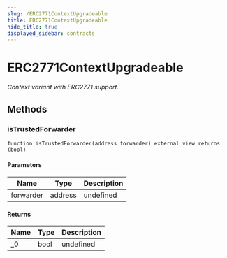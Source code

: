 ```yaml
---
slug: /ERC2771ContextUpgradeable
title: ERC2771ContextUpgradeable
hide_title: true
displayed_sidebar: contracts
---
```


# ERC2771ContextUpgradeable

_Context variant with ERC2771 support._

## Methods

### isTrustedForwarder

```solidity
function isTrustedForwarder(address forwarder) external view returns (bool)
```

#### Parameters

| Name      | Type    | Description |
| --------- | ------- | ----------- |
| forwarder | address | undefined   |

#### Returns

| Name | Type | Description |
| ---- | ---- | ----------- |
| \_0  | bool | undefined   |
